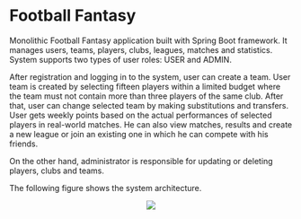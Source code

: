 # Football Fantasy

Monolithic Football Fantasy application built with Spring Boot framework. It manages users, teams, players, clubs, leagues, matches and statistics. System supports two types of user roles: USER and ADMIN.

After registration and logging in to the system, user can create a team. User team is created by selecting fifteen players within a limited budget where the team must not contain more than three players of the same club. After that, user can change selected team by making substitutions and transfers. User gets weekly points based on the actual performances of selected players in real-world matches. He can also view matches, results and create a new league or join an existing one in which he can compete with his friends.

On the other hand, administrator is responsible for updating or deleting players, clubs and teams.

The following figure shows the system architecture.

<p align="center">
  <img src="https://i.ibb.co/7VM0hws/monolitna-aplikacija.jpg" />
</p>
